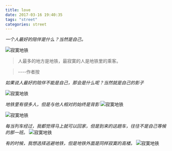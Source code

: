 ```yaml
---
title: love
date: 2017-03-16 19:40:35
tags: "street"
categories: street
---
```

*一个人最好的陪伴是什么？当然是自己。*

![寂寞地铁](http://upload-images.jianshu.io/upload_images/3261015-7d36f52fd0f2eaba.jpg?imageMogr2/auto-orient/strip%7CimageView2/2/w/1080/q/50)
<!--more-->

>人最多的地方是地铁，最寂寞的人是地铁里的乘客。

>----作者按


*如果说人最好的陪伴不能是自己，那会是什么呢？当然就是自己的影子*

![寂寞地铁](http://upload-images.jianshu.io/upload_images/3261015-35f9a0821d57b6df.jpg?imageMogr2/auto-orient/strip%7CimageView2/2/w/1080/q/50)

*地铁里有很多人，但是与他人相对的始终是背影*
![寂寞地铁](http://upload-images.jianshu.io/upload_images/3261015-186c1c619ced7b4c.jpg?imageMogr2/auto-orient/strip%7CimageView2/2/w/1080/q/50)

![寂寞地铁](http://upload-images.jianshu.io/upload_images/3261015-452c7e9a496eb706.jpg?imageMogr2/auto-orient/strip%7CimageView2/2/w/1080/q/50)

*每当列车经过，我都觉得马上就可以回家，但是到来的这趟车，往往不是自己等候的那一班。*
![寂寞地铁](http://upload-images.jianshu.io/upload_images/3261015-c4fbf99eb49d5598.jpg?imageMogr2/auto-orient/strip%7CimageView2/2/w/1080/q/50)

*有的时候，我想选择逃避地铁，但是地铁外面是同样寂寞的高楼。*
![寂寞地铁](http://upload-images.jianshu.io/upload_images/3261015-ba4caeecf4838beb.jpg?imageMogr2/auto-orient/strip%7CimageView2/2/w/1080/q/50)